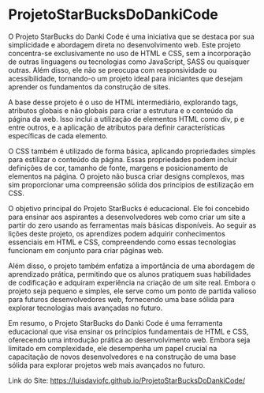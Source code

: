 # ProjetoStarBucksDoDankiCode

O Projeto StarBucks do Danki Code é uma iniciativa que se destaca por sua simplicidade e abordagem direta no desenvolvimento web. Este projeto concentra-se exclusivamente no uso de HTML e CSS, sem a incorporação de outras linguagens ou tecnologias como JavaScript, SASS ou quaisquer outras. Além disso, ele não se preocupa com responsividade ou acessibilidade, tornando-o um projeto ideal para iniciantes que desejam aprender os fundamentos da construção de sites.

A base desse projeto é o uso de HTML intermediário, explorando tags, atributos globais e não globais para criar a estrutura e o conteúdo da página da web. Isso inclui a utilização de elementos HTML como div, p e entre outros, e a aplicação de atributos para definir características específicas de cada elemento.

O CSS também é utilizado de forma básica, aplicando propriedades simples para estilizar o conteúdo da página. Essas propriedades podem incluir definições de cor, tamanho de fonte, margens e posicionamento de elementos na página. O projeto não busca criar designs complexos, mas sim proporcionar uma compreensão sólida dos princípios de estilização em CSS.

O objetivo principal do Projeto StarBucks é educacional. Ele foi concebido para ensinar aos aspirantes a desenvolvedores web como criar um site a partir do zero usando as ferramentas mais básicas disponíveis. Ao seguir as lições deste projeto, os aprendizes podem adquirir conhecimentos essenciais em HTML e CSS, compreendendo como essas tecnologias funcionam em conjunto para criar páginas web.

Além disso, o projeto também enfatiza a importância de uma abordagem de aprendizado prática, permitindo que os alunos pratiquem suas habilidades de codificação e adquiram experiência na criação de um site real. Embora o projeto seja pequeno e simples, ele serve como um ponto de partida valioso para futuros desenvolvedores web, fornecendo uma base sólida para explorar tecnologias mais avançadas no futuro.

Em resumo, o Projeto StarBucks do Danki Code é uma ferramenta educacional que visa ensinar os princípios fundamentais de HTML e CSS, oferecendo uma introdução prática ao desenvolvimento web. Embora seja limitado em complexidade, ele desempenha um papel crucial na capacitação de novos desenvolvedores e na construção de uma base sólida para explorar projetos web mais avançados no futuro.


Link do Site: https://luisdaviofc.github.io/ProjetoStarBucksDoDankiCode/
